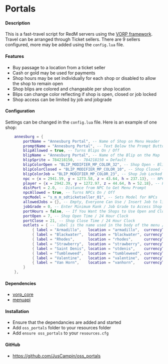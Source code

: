 # Portals

#### Description
This is a fast-travel script for RedM servers using the [VORP framework](https://github.com/VORPCORE). Travel can be arranged through Ticket sellers. There are 9 sellers configured, more may be added using the `config.lua` file.

#### Features
- Buy passage to a location from a ticket seller
- Cash or gold may be used for payments
- Shop hours may be set individually for each shop or disabled to allow the shop to remain open
- Shop blips are colored and changeable per shop location
- Blips can change color reflecting if shop is open, closed or job locked
- Shop access can be limited by job and jobgrade

#### Configuration
Settings can be changed in the `config.lua` file. Here is an example of one shop:
```lua
    annesburg = {
        portName = "Annesburg Portal", -- Name of Shop on Menu Header
        promptName = "Annesburg Portal", -- Text Below the Prompt Button
        blipAllowed = true, -- Turns Blips On / Off
        blipName = "Annesburg Portal", -- Name of the Blip on the Map
        blipSprite = 784218150, -- 784218150 = Default
        blipColorOpen = "BLIP_MODIFIER_MP_COLOR_32", -- Shop Open - Blip Colors Shown Below
        blipColorClosed = "BLIP_MODIFIER_MP_COLOR_10", -- Shop Closed - Blip Colors Shown Below
        blipColorJob = "BLIP_MODIFIER_MP_COLOR_23", -- Shop Job Locked - Default: Yellow - Blip Colors Shown Below
        npc = {x = 2941.59, y = 1273.58, z = 43.64, h = 237.13}, -- NPC and Shop Blip Positions
        player = {x = 2942.39, y = 1272.97, z = 44.64, h = 52.18}, -- Player Teleport Position
        distPort = 2.0, -- Distance from NPC to Get Menu Prompt
        npcAllowed = true, -- Turns NPCs On / Off
        npcModel = "s_m_m_sdticketseller_01", -- Sets Model for NPCs
        allowedJobs = {}, -- Empty, Everyone Can Use / Insert Job to limit access - ex. "police"
        jobGrade = 0, -- Enter Minimum Rank / Job Grade to Access Shop
        portHours = false, -- If You Want the Shops to Use Open and Closed Hours
        portOpen = 7, -- Shop Open Time / 24 Hour Clock
        portClose = 21, -- Shop Close Time / 24 Hour Clock
        outlets = { -- label is the name used in the body of the menu / currencyType = "cash" or "gold" / DO NOT CHANGE "location"
            { label = "Armadillo",   location = "armadillo",  currencyType = "cash", buyPrice = 100 },
            { label = "Blackwater",  location = "blackwater", currencyType = "cash", buyPrice = 80  },
            { label = "Rhodes",      location = "rhodes",     currencyType = "cash", buyPrice = 40  },
            { label = "Strawberry",  location = "strawberry", currencyType = "cash", buyPrice = 80  },
            { label = "Saint Denis", location = "stdenis",    currencyType = "cash", buyPrice = 40  },
            { label = "Tumbleweed",  location = "tumbleweed", currencyType = "cash", buyPrice = 100 },
            { label = "Valentine",   location = "valentine",  currencyType = "cash", buyPrice = 60  },
            { label = "Van Horn",    location = "vanhorn",    currencyType = "cash", buyPrice = 20  },
        }
    },
```

#### Dependencies
- [vorp_core](https://github.com/VORPCORE/vorp-core-lua)
- [menuapi](https://github.com/outsider31000/menuapi)

#### Installation
- Ensure that the dependancies are added and started
- Add `oss_portals` folder to your resources folder
- Add `ensure oss_portals` to your `resources.cfg`

#### GitHub
- https://github.com/JusCampin/oss_portals